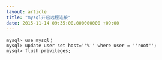 ```yaml
---
layout: article
title: "mysql开启远程连接"
date: 2015-11-14 09:35:00.000000000 +09:00
---
```


    mysql> use mysql；
    mysql> update user set host=''%'' where user = ''root'';
    mysql> flush privileges;

